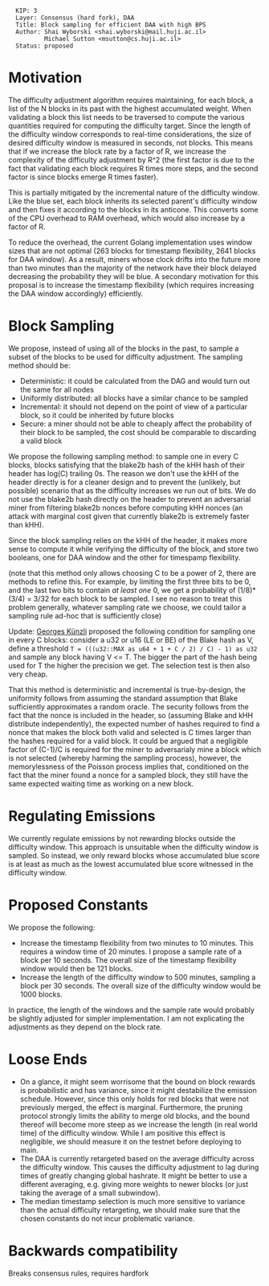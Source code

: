 ```
  KIP: 3
  Layer: Consensus (hard fork), DAA
  Title: Block sampling for efficient DAA with high BPS
  Author: Shai Wyborski <shai.wyborski@mail.huji.ac.il>
          Michael Sutton <msutton@cs.huji.ac.il>
  Status: proposed
```

# Motivation
The difficulty adjustment algorithm requires maintaining, for each block, a list of the N blocks in its past with the highest accumulated weight. When validating a block this list needs to be traversed to compute the various quantities required for computing the difficulty target. Since the length of the difficulty window corresponds to real-time considerations, the size of desired difficulty window is measured in seconds, not blocks. This means that if we increase the block rate by a factor of R, we increase the complexity of the difficulty adjustment by R^2 (the first factor is due to the fact that validating each block requires R times more steps, and the second factor is since blocks emerge R times faster).

This is partially mitigated by the incremental nature of the difficulty window. Like the blue set, each block inherits its selected parent's difficulty window and then fixes it according to the blocks in its anticone. This converts some of the CPU overhead to RAM overhead, which would also increase by a factor of R.

To reduce the overhead, the current Golang implementation uses window sizes that are not optimal (263 blocks for timestamp flexibility, 2641 blocks for DAA window). As a result, miners whose clock drifts into the future more than two minutes than the majority of the network have their block delayed decreasing the probability they will be blue. A secondary motivation for this proposal is to increase the timestamp flexibility (which requires increasing the DAA window accordingly) efficiently.

# Block Sampling

We propose, instead of using all of the blocks in the past, to sample a subset of the blocks to be used for difficulty adjustment. The sampling method should be:

 * Deterministic: it could be calculated from the DAG and would turn out the same for all nodes
 * Uniformly distributed: all blocks have a similar chance to be sampled
 * Incremental: it should not depend on the point of view of a particular block, so it could be inherited by future blocks
 * Secure: a miner should not be able to cheaply affect the probability of their block to be sampled, the cost should be comparable to discarding a valid block

We propose the following sampling method: to sample one in every C blocks, blocks satisfying that the blake2b hash of the kHH hash of their header has log(C) trailing 0s. The reason we don't use the kHH of the header directly is for a cleaner design and to prevent the (unlikely, but possible) scenario that as the difficulty increases we run out of bits. We do not use the blake2b hash directly on the header to prevent an adversarial miner from filtering blake2b nonces before computing kHH nonces (an attack with marginal cost given that currently blake2b is extremely faster than kHH).

Since the block sampling relies on the kHH of the header, it makes more sense to compute it while verifying the difficulty of the block, and store two booleans, one for DAA window and the other for timespamp flexibility.

(note that this method only allows choosing C to be a power of 2, there are methods to refine this. For example, by limiting the first three bits to be 0, and the last two bits to contain *at least one* 0, we get a probability of (1/8)\*(3/4) = 3/32 for each block to be sampled. I see no reason to treat this problem generally, whatever sampling rate we choose, we could tailor a sampling rule ad-hoc that is sufficiently close)

Update: [Georges Künzli](https://github.com/tiram88) proposed the following condition for sampling one in every C blocks: consider a u32 or u16 (LE or BE) of the Blake hash as V, define a threshold
``T = (((u32::MAX as u64 + 1 + C / 2) / C) - 1) as u32``
and sample any block having V <= T. The bigger the part of the hash being used for T the higher the precision we get. The selection test is then also very cheap.

That this method is deterministic and incremental is true-by-design, the uniformity follows from assuming the standard assumption that Blake sufficiently approximates a random oracle. The security follows from the fact that the nonce is included in the header, so (assuming Blake and kHH distribute independently), the expected number of hashes required to find a nonce that makes the block both valid and selected is C times larger than the hashes required for a valid block. It could be argued that a negligible factor of (C-1)/C is required for the miner to adversarialy mine a block which is not selected (whereby harming the sampling process), however, the memorylessness of the Poisson process implies that, conditioned on the fact that the miner found a nonce for a sampled block, they still have the same expected waiting time as working on a new block.

# Regulating Emissions

We currently regulate emissions by not rewarding blocks outside the difficulty window. This approach is unsuitable when the difficulty window is sampled. So instead, we only reward blocks whose accumulated blue score is at least as much as the lowest accumulated blue score witnessed in the difficulty window.

# Proposed Constants

We propose the following:

 * Increase the timestamp flexibility from two minutes to 10 minutes. This requires a window time of 20 minutes. I propose a sample rate of a block per 10 seconds. The overall size of the timestamp flexibility window would then be 121 blocks.
 * Increase the length of the difficulty window to 500 minutes, sampling a block per 30 seconds. The overall size of the difficulty window would be 1000 blocks.

In practice, the length of the windows and the sample rate would probably be slightly adjusted for simpler implementation. I am not explicating the adjustments as they depend on the block rate.

# Loose Ends

 * On a glance, it might seem worrisome that the bound on block rewards is probabilistic and has variance, since it might destabilize the emission schedule. However, since this only holds for red blocks that were not previously merged, the effect is marginal. Furthermore, the pruning protocol strongly limits the ability to merge old blocks, and the bound thereof will become more steep as we increase the length (in real world time) of the difficulty window. While I am positive this effect is negligible, we should measure it on the testnet before deploying to main. 
 * The DAA is currently retargeted based on the average difficulty across the difficulty window. This causes the difficulty adjustment to lag during times of greatly changing global hashrate. It might be better to use a different averaging, e.g. giving more weights to newer blocks (or just taking the average of a small subwindow). 
 * The median timestamp selection is much more sensitive to variance than the actual difficulty retargeting, we should make sure that the chosen constants do not incur problematic variance.

# Backwards compatibility
Breaks consensus rules, requires hardfork
